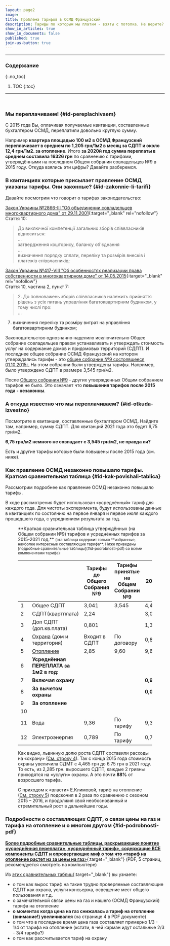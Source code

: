 ```yaml
---
layout: page2
image: 
title: Проблема тарифов в ОСМД Французский
description: Тарифы по которым мы платим - взяты с потолка. Не верите? Вот подробное объяснение
show_in_articles: true
show_in_documents: false
published: true
join-us-button: true
---
```


----
### Содержание
{:.no_toc}

1. TOC
{:toc}

----
<br>

### Мы переплачиваем! {#id-pereplachivaem}
С 2015 года Вы, оплачивая получаемые квитанции, составленные бухгалтером ОСМД, переплатили довольно круглую сумму. 

Например **квартира площадью 100 м2 в ОСМД Французский переплачивает в среднем по 1,205 грн/1м2 в месяц за СДПТ и около 12,4 грн/1м2. за отопление**. 
Итого **за 2020й год сумма переплаты в среднем составила 16326 грн** по сравнению с тарифами, утверждёнными на последнем Общем собрании совладельцев №9 в 2015 году.
Откуда взялись эти цифры? Давайте разберемся.

### В квитанциях которые присылает правление ОСМД указаны тарифы. Они законные? {#id-zakonnie-li-tarifi}
Давайте посмотрим что говорит о тарифах законодательство:

[Закон Украины №2866-III "Об объединении совладельцев многоквартирного дома" от 29.11.2001](https://zakon.rada.gov.ua/laws/show/2866-14#n128){:target="_blank" rel="nofollow"}<br>
Стаття 10:
>До виключної компетенції загальних зборів співвласників відноситься:<br>
...<br>
затвердження кошторису, балансу об'єднання<br>
...<br>
визначення порядку сплати, переліку та розмірів внесків і платежів співвласників;


[Закон Украины №417-VIII "Об особенностях реализации права собственности в многоквартирном доме" от 14.05.2015](https://zakon.rada.gov.ua/laws/show/417-19#n66){:target="_blank" rel="nofollow"}<br>
Стаття 10, частина 2, пункт 7:
> 2\. До повноважень зборів співвласників належить прийняття рішень з усіх питань управління багатоквартирним будинком, у тому числі про:<br>
...<br>
7) визначення переліку та розміру витрат на управління багатоквартирним будинком;

Законодательство однозначно наделило исключительно Общее собрание совладельцев правом устанавливать и утверждать стоимость услуг на
содержание домов и придомовых территорий (СДПТ). И последнее общее собрание ОСМД Французский на котором утверждались тарифы - это [общее собрание №9 состоявшееся 01.10.2015г.](/2021/03/05/istoriya-osmd-franzuskij.html#id-2015-sobranie-9-podgotovka)
На этом собрании были утверждены тарифы. Например, было утверждено СДПТ в размере 3,545 грн/м2.

После [Общего собрания №9](/2021/03/05/istoriya-osmd-franzuskij.html#id-2015-sobranie-9-podgotovka) - других утвержденных 
Общим собранием тарифов не было. Это означает что **повышения тарифов после 2015 года - незаконны**.



### А откуда известно что мы переплачиваем? {#id-otkuda-izvestno}
Посмотрите в квитанции, составленные бухгалтером ОСМД. Найдите там, например, сумму СДПТ. Для квитанций 2021 года это будет 6,75 грн/м2.

**6,75 грн/м2 немного не совпадает с 3,545 грн/м2, не правда ли?**<br>

Есть и другие тарифы которые были повышены после 2015 года (см. ниже).


### Как правление ОСМД незаконно повышало тарифы. Краткая сравнительная таблица {#id-kak-povishali-tablica}
Рассмотрим подробнее как правление ОСМД незаконно повышало тарифы. 

В ходе рассмотрения будет использован «усреднённый» тариф для каждого года. Для чистоты эксперимента, будут использованы данные в квитанциях 
по состоянию на первое января и первое июля каждого прошедшего года, с усреднением результата за год.


<figure markdown="1">
<figcaption markdown="1">
**Краткая сравнительная таблица утверждённых (на Общем собрании №9) тарифов и усреднённых тарифов за 2015-2021 год.**
<small> (эта таблица содержит только **избранные, наиболее интересные составляющие тарифа**. 
Ниже приведены [подробные сравнительные таблицы](#id-podrobnosti-pdf) со всеми компонентами тарифа)</small>
</figcaption>

|    |                                         | Тарифы до Общего Собрания №9 | Тарифы принятые на Общем Собрании №9 | 2015     | 2016     | 2017      | 2018      | 2019      | 2020      | 2021      |
|----|-----------------------------------------|------------------------------|--------------------------------------|----------|----------|-----------|-----------|-----------|-----------|-----------|
| 1  | <a id="r1"></a>Общее СДПТ               | 3,041                        | 3,545                                | 4,465    | 4,505    | 4,679     | 4,995     | 5,69      | 6,75      | 6,75      |
| 2  | <a id="r2"></a>СДПТ(квартплата)         | 2,24                         |                                      | 3,092    | 3,092    | 3,090     | 3,090     | 3,210     | 3,865     | 3,915     |
| 3  | <a id="r3"></a>Доп СДПТ (доп.кв.плата)  | 0,801                        |                                      | 1,373    | 1,413    | 1,5875    | 1,909     | 2,4755    | 2,86      | 2,835     |
| 4  | <a id="r4"></a>[Охрана](#d-oxrana) (дом и территория)| Входит в СДПТ                | По договору                          | 0,87     | 0,91     | 0,9365    | 1,365     | 1,7685    | 2         | 2         |
| 5  | <a id="r5"></a>[Отопление](#d-otoplenie)| 2,85                         | 9,60                                 | 9,60     | 9,60     | 19,45     | 19,45     | 22        | 22        | 25,3      |
| 6  | <a id="r6"></a>**Усреднённая ПЕРЕПЛАТА за 1м2 в год:**|                              |                                      |          |          |           |           |           |           |           |
| 7  | <a id="r7"></a>**Включая охрану**       |                              |                                      | **0,92** | **0,96** | **1,134** | **1,45**  | **2,145** | **3,205** | **3,205** |
| 8  | <a id="r8"></a>**За вычетом охраны**    |                              |                                      | **0,05** | **0,05** | **0,198** | **0,085** | **0,377** | **1,205** | **1,205** |
| 9  | <a id="r9"></a>**За отопление**         |                              |                                      |          |          | **9,85**  | **9,85**  | **12,4**  | **12,4**  | **15,7**  |
| 10 |                                         |                              |                                      |          |          |           |           |           |           |           |
| 11 | <a id="r11"></a>Вода                    | 9,36                         | По тарифу                            | 9,36     | 10,296   | 12,984    | 16,128    | 21,948    | 21,948    | 30,024    |
| 12 | <a id="r12"></a>Электроэнергия          | 0,789                        | По тарифу                            | 0,789    | 0,99     | 1,485     | 1,68      | 1,68      | 1,68      | 1,68      |

<a id="d-oxrana"></a>Как видно, львинную долю роста СДПТ составили расходы на «охрану» ([См. строку 4](#r4)). Так с конца 2015 года стоимость охраны увеличила СДМТ с 4,465 грн до 6.75 грн в 2021 году. 
То есть, из 2,285 грн. выросшего СДПТ, каждые 2 гривны приходятся на «услуги» охраны. А это почти **88%** от возросшего тарифа.

<a id="d-otoplenie"></a>С приходом к «власти» Е.Климовой, тариф на отопление ([См. строку 5](#r5)) подскочил в 2 раза по сравнению с сезоном 2015 – 2016, и продолжил свой необоснованный и
стремительный рост в дальнейшие годы.

</figure>


### Подробности о составляющих СДПТ, о связи цены на газ и тарифа на отопление и о многом другом {#id-podrobnosti-pdf}

[**Более подробные сравнительные таблицы, раскрывающие понятие «усреднённая переплата», «усреднённый тариф», 
содержащие ВСЕ компоненты СДПТ и опровергающие миф о том что «тариф на отопление растет из за цены на газ**»](/assets/2021-10-08-tarif-2-6.pdf){:target="_blank"} (PDF, 5 страниц, рекомендуется смотреть на компьютере)

Из [этих сравнительных таблиц](/assets/2021-10-08-tarif-2-6.pdf){:target="_blank"} вы узнаете:

* о том как вырос тариф на такие трудно проверяемые составляющие СДПТ как охрана, услуги консьержа, освещение мест общего пользования и т.д.
* о замечательной связи цены на газ и нашего (ОСМД Французский) тарифа на отопление
* **о моментах когда цена на газ снижалась а тариф на отопление (внимание!) увеличивался** (на странице 4 в PDF документе)
* о том что в последнее время цена газа составляет примерно 1/3 - 1/4 от тарифа на отопление (кстати, в чей карман идут остальные 2/3 - 3/4 тарифа?)
* о том как рассчитывается тариф на охрану



